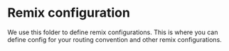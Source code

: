 # Remix configuration

We use this folder to define remix configurations. This is where you can define config for your routing convention and other remix configurations.